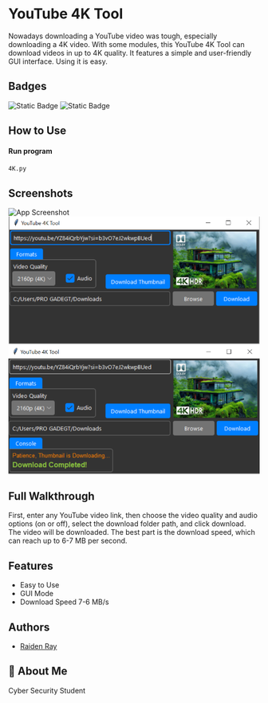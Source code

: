 
# YouTube 4K Tool

Nowadays downloading a YouTube video was tough, especially downloading a 4K video. With some modules, this YouTube 4K Tool can download videos in up to 4K quality. It features a simple and user-friendly GUI interface. Using it is easy.

## Badges



![Static Badge](https://img.shields.io/badge/Python-3.11.0-Green)
![Static Badge](https://img.shields.io/badge/8.6-00319c?label=TCL)









## How to Use

#### Run program 

```EXE
4K.py
```
    
## Screenshots

![App Screenshot](https://raw.githubusercontent.com/Ahad160/Project_20_YouTube_4K_Tool/refs/heads/main/1_Screenshots.png?raw=true)
![App Screenshot](https://raw.githubusercontent.com/Ahad160/Project_20_YouTube_4K_Tool/refs/heads/main/2_Screenshots.png?raw=true)
![App Screenshot](https://raw.githubusercontent.com/Ahad160/Project_20_YouTube_4K_Tool/refs/heads/main/3_Screenshots.png?raw=true)



## Full Walkthrough
First, enter any YouTube video link, then choose the video quality and audio options (on or off), select the download folder path, and click download. The video will be downloaded. The best part is the download speed, which can reach up to 6-7 MB per second.
## Features

- Easy to Use
- GUI Mode
- Download Speed 7-6 MB/s 
## Authors

- [Raiden Ray](https://github.com/Ahad160)


##  🚀 About Me
Cyber Security Student 